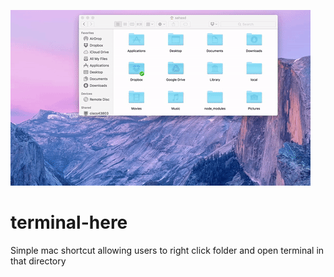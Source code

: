 ![alt tag](/assets/demo.gif)

# terminal-here
Simple mac shortcut allowing users to right click folder and open terminal in that directory

